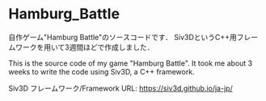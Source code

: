 # Hamburg_Battle
自作ゲーム"Hamburg Battle"のソースコードです．
Siv3DというC++用フレームワークを用いて3週間ほどで作成しました．

This is the source code of my game "Hamburg Battle".
It took me about 3 weeks to write the code using Siv3D, a C++ framework.

Siv3D フレームワーク/Framework URL: https://siv3d.github.io/ja-jp/
